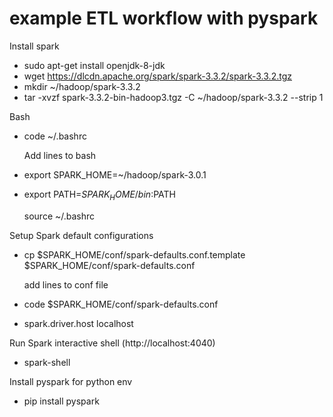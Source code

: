 # example ETL workflow with pyspark

Install spark
- sudo apt-get install openjdk-8-jdk
- wget https://dlcdn.apache.org/spark/spark-3.3.2/spark-3.3.2.tgz
- mkdir ~/hadoop/spark-3.3.2
- tar -xvzf spark-3.3.2-bin-hadoop3.tgz  -C ~/hadoop/spark-3.3.2 --strip 1

Bash
- code ~/.bashrc
    
    Add lines to bash
- export SPARK_HOME=~/hadoop/spark-3.0.1                                
- export PATH=$SPARK_HOME/bin:$PATH

    source  ~/.bashrc

Setup Spark default configurations
- cp $SPARK_HOME/conf/spark-defaults.conf.template $SPARK_HOME/conf/spark-defaults.conf

    add lines to conf file
- code $SPARK_HOME/conf/spark-defaults.conf
- spark.driver.host	localhost

Run Spark interactive shell (http://localhost:4040)
- spark-shell

Install pyspark for python env
- pip install pyspark